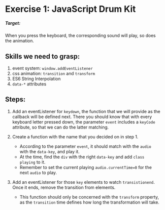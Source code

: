 # Exercise 1: JavaScript Drum Kit
##### Target:
When you press the keyboard, the corresponding sound will play, so does the animation.

## Skills we need to grasp:
1. event system: `window.addEventListener`
2. css animation:
`transition` and `transform`
3. ES6 String Interpolation
4. `data-*` attributes

## Steps:
1. Add an eventListener for `keydown`, the function that we will provide as the callback will be defined next.
There you should know that with every keyboard letter pressed down, the parameter `event` includes a `keyCode` attribute, so that we can do the latter matching.
2. Create a function with the name that you decided on in step 1.
    
    - According to the parameter `event`, it should match with the `audio` with the `data-key`, and play it.
    - At the time, find the `div` with the right `data-key` and add `class` `playing` to it.
    - Remember to set the current playing `audio.currentTime=0` for the next `audio` to play.
3. Add an eventListener for those `key` elements to watch `transistionend`. Once it ends, remove the transition from elements.
    - This function should only be concerned with the `transform` property, as the `transition` time defines how long the transformation will take.
    
